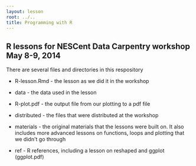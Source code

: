 ```yaml
---
layout: lesson
root: ../..
title: Programming with R
---
```


## R lessons for NESCent Data Carpentry workshop May 8-9, 2014

There are several files and directories in this respository

* R-lesson.Rmd - the lesson as we did it in the workshop

* data - the data used in the lesson

* R-plot.pdf - the output file from our plotting to a pdf file

* distributed - the files that were distributed at the workshop

* materials - the original materials that the lessons were built on. It also includes more advanced lessons
on functions, loops and plotting that we didn't go through

* ref - R references, including a lesson on reshaped and ggplot (ggplot.pdf)


